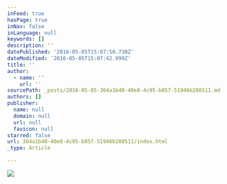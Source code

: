 ```yaml
---
inFeed: true
hasPage: true
inNav: false
inLanguage: null
keywords: []
description: ''
datePublished: '2016-05-05T15:07:50.730Z'
dateModified: '2016-05-05T15:07:42.999Z'
title: ''
author:
  - name: ''
    url: ''
sourcePath: _posts/2016-05-05-364a1b40-40e8-4c95-b057-51946b288511.md
authors: []
publisher:
  name: null
  domain: null
  url: null
  favicon: null
starred: false
url: 364a1b40-40e8-4c95-b057-51946b288511/index.html
_type: Article

---
```

![](https://s3-us-west-2.amazonaws.com/the-grid-img/p/b4c9492bd7020ef9a266d2eef1d26452319394f3.png)